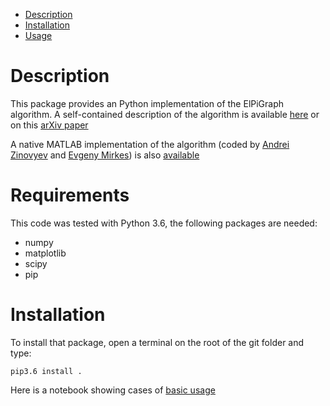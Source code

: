 -   [Description](#description)
-   [Installation](#installation)
-   [Usage](#usage)

Description
===========

This package provides an Python implementation of the ElPiGraph algorithm. A
self-contained description of the algorithm is available
[here](https://github.com/auranic/Elastic-principal-graphs/blob/master/ElPiGraph_Methods.pdf)
or on this [arXiv paper](https://arxiv.org/abs/1804.07580)

A native MATLAB implementation of the algorithm (coded by [Andrei
Zinovyev](https://github.com/auranic/) and [Evgeny
Mirkes](https://github.com/Mirkes)) is also
[available](https://github.com/auranic/Elastic-principal-graphs)

Requirements
============

This code was tested with Python 3.6, the following packages are needed:

-	numpy
-	matplotlib
-   scipy
-   pip

Installation
============

To install that package, open a terminal on the root of the git folder and type:
```console
pip3.6 install .
```

Here is a notebook showing cases of [basic usage](elpigraph/docs/Basic%20usage.ipynb)
